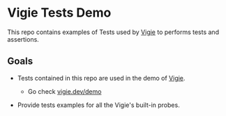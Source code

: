 # Vigie Tests Demo

This repo contains examples of Tests used by [Vigie](https://vigie.dev) to performs tests and assertions.

## Goals

* Tests contained in this repo are used in the demo of [Vigie](https://vigie.dev).
  * Go check [vigie.dev/demo](https://vigie.dev/demo)

* Provide tests examples for all the Vigie's built-in probes.